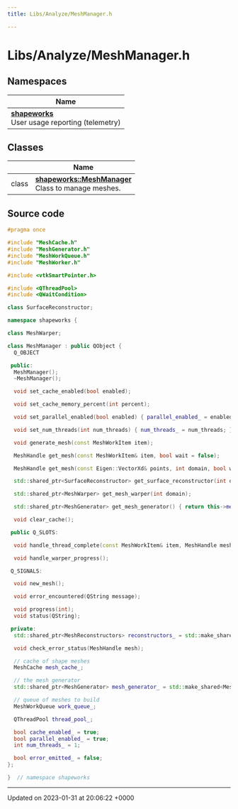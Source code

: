 ```yaml
---
title: Libs/Analyze/MeshManager.h

---
```


# Libs/Analyze/MeshManager.h



## Namespaces

| Name           |
| -------------- |
| **[shapeworks](../Namespaces/namespaceshapeworks.md)** <br>User usage reporting (telemetry)  |

## Classes

|                | Name           |
| -------------- | -------------- |
| class | **[shapeworks::MeshManager](../Classes/classshapeworks_1_1MeshManager.md)** <br>Class to manage meshes.  |




## Source code

```cpp
#pragma once

#include "MeshCache.h"
#include "MeshGenerator.h"
#include "MeshWorkQueue.h"
#include "MeshWorker.h"

#include <vtkSmartPointer.h>

#include <QThreadPool>
#include <QWaitCondition>

class SurfaceReconstructor;

namespace shapeworks {

class MeshWarper;

class MeshManager : public QObject {
  Q_OBJECT

 public:
  MeshManager();
  ~MeshManager();

  void set_cache_enabled(bool enabled);

  void set_cache_memory_percent(int percent);

  void set_parallel_enabled(bool enabled) { parallel_enabled_ = enabled; }

  void set_num_threads(int num_threads) { num_threads_ = num_threads; }

  void generate_mesh(const MeshWorkItem item);

  MeshHandle get_mesh(const MeshWorkItem& item, bool wait = false);

  MeshHandle get_mesh(const Eigen::VectorXd& points, int domain, bool wait = false);

  std::shared_ptr<SurfaceReconstructor> get_surface_reconstructor(int domain);

  std::shared_ptr<MeshWarper> get_mesh_warper(int domain);

  std::shared_ptr<MeshGenerator> get_mesh_generator() { return this->mesh_generator_; }

  void clear_cache();

 public Q_SLOTS:

  void handle_thread_complete(const MeshWorkItem& item, MeshHandle mesh);

  void handle_warper_progress();

 Q_SIGNALS:

  void new_mesh();

  void error_encountered(QString message);

  void progress(int);
  void status(QString);

 private:
  std::shared_ptr<MeshReconstructors> reconstructors_ = std::make_shared<MeshReconstructors>();

  void check_error_status(MeshHandle mesh);

  // cache of shape meshes
  MeshCache mesh_cache_;

  // the mesh generator
  std::shared_ptr<MeshGenerator> mesh_generator_ = std::make_shared<MeshGenerator>();

  // queue of meshes to build
  MeshWorkQueue work_queue_;

  QThreadPool thread_pool_;

  bool cache_enabled_ = true;
  bool parallel_enabled_ = true;
  int num_threads_ = 1;

  bool error_emitted_ = false;
};

}  // namespace shapeworks
```


-------------------------------

Updated on 2023-01-31 at 20:06:22 +0000
